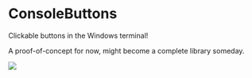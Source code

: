 # ConsoleButtons
Clickable buttons in the Windows terminal!

A proof-of-concept for now, might become a complete library someday.

![](https://media4.giphy.com/media/sdc5QjycYblRHYcQdI/giphy.gif?cid=790b7611b5d5fe36990d5c715bc9415d0ab74e8ce6465c47&rid=giphy.gif&ct=g)
